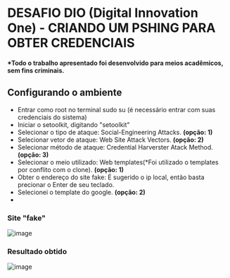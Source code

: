 # DESAFIO DIO (Digital Innovation One) - CRIANDO UM PSHING PARA OBTER CREDENCIAIS
#### *Todo o trabalho apresentado foi desenvolvido para meios acadêmicos, sem fins criminais.



## Configurando o ambiente

- Entrar como root no terminal sudo su (é necessário entrar com suas credenciais do sistema)
- Iniciar o setoolkit, digitando  "setoolkit"
- Selecionar o tipo de ataque: Social-Engineering Attacks. **(opção: 1)**
- Selecionar vetor de ataque: Web Site Attack Vectors. **(opção: 2)**
- Selecionar método de ataque: Credential Harverster Atack Method. **(opção: 3)**
- Selecionar o meio utilizado: Web templates(*Foi utilizado o templates por conflito com o clone). **(opção: 1)**
- Obter o endereço do site fake: É sugerido o ip local, então basta precionar o Enter de seu teclado.
- Selecionei o template do google. **(opção: 2)**
- 
### Site "fake"

![image](https://github.com/MrFormiga1212/dio-desafio-pshing/assets/77303268/5f479191-28f7-4b81-861c-c89776f6426b)



### Resultado obtido

![image](https://github.com/MrFormiga1212/dio-desafio-pshing/assets/77303268/a68f3f1c-003e-47ca-b4d6-544166efb30a)

